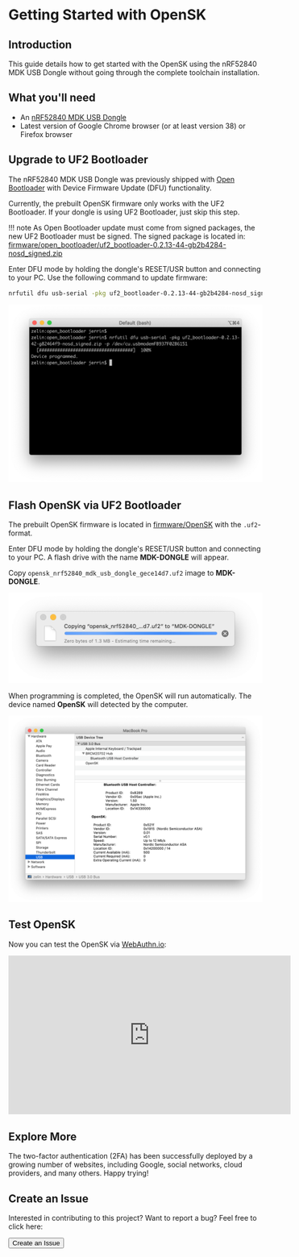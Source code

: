 # Getting Started with OpenSK

## Introduction

This guide details how to get started with the OpenSK using the nRF52840 MDK USB Dongle without going through the complete toolchain installation.

## What you'll need

* An [nRF52840 MDK USB Dongle](https://store.makerdiary.com/search?q=nrf52840+dongle)
* Latest version of Google Chrome browser (or at least version 38) or Firefox browser

## Upgrade to UF2 Bootloader

The nRF52840 MDK USB Dongle was previously shipped with [Open Bootloader](https://github.com/makerdiary/nrf52840-mdk-usb-dongle/tree/master/firmware/open_bootloader) with Device Firmware Update (DFU) functionality.

Currently, the prebuilt OpenSK firmware only works with the UF2 Bootloader. If your dongle is using UF2 Bootloader, just skip this step.

!!! note
	As Open Bootloader update must come from signed packages, the new UF2 Bootloader must be signed.
	The signed package is located in: [firmware/open_bootloader/uf2_bootloader-0.2.13-44-gb2b4284-nosd_signed.zip](https://github.com/makerdiary/nrf52840-mdk-usb-dongle/tree/master/firmware/open_bootloader)

Enter DFU mode by holding the dongle's RESET/USR button and connecting to your PC. Use the following command to update firmware:

``` sh
nrfutil dfu usb-serial -pkg uf2_bootloader-0.2.13-44-gb2b4284-nosd_signed.zip -p <your-serial-port-name>
```

![](assets/images/upgrade-to-uf2-bootloader.png)

## Flash OpenSK via UF2 Bootloader

The prebuilt OpenSK firmware is located in [firmware/OpenSK](https://github.com/makerdiary/nrf52840-mdk-usb-dongle/tree/master/firmware/OpenSK) with the `.uf2`-format.

Enter DFU mode by holding the dongle's RESET/USR button and connecting to your PC. A flash drive with the name **MDK-DONGLE** will appear.

Copy `opensk_nrf52840_mdk_usb_dongle_gece14d7.uf2` image to **MDK-DONGLE**. 

![](assets/images/copying-opensk-image.png)

When programming is completed, the OpenSK will run automatically. The device named **OpenSK** will detected by the computer.

![](assets/images/checking-opensk-device.png)

## Test OpenSK

Now you can test the OpenSK via [WebAuthn.io](https://webauthn.io/):

<iframe width="560" height="315" src="https://www.youtube.com/embed/XEmEADLu8yk" frameborder="0" allow="accelerometer; autoplay; encrypted-media; gyroscope; picture-in-picture" allowfullscreen></iframe>

## Explore More

The two-factor authentication (2FA) has been successfully deployed by a growing number of websites, including Google, social networks, cloud providers, and many others. Happy trying!

## Create an Issue

Interested in contributing to this project? Want to report a bug? Feel free to click here:

<a href="https://github.com/makerdiary/nrf52840-mdk-usb-dongle/issues/new"><button data-md-color-primary="red-bud"><i class="fa fa-github"></i> Create an Issue</button></a>

